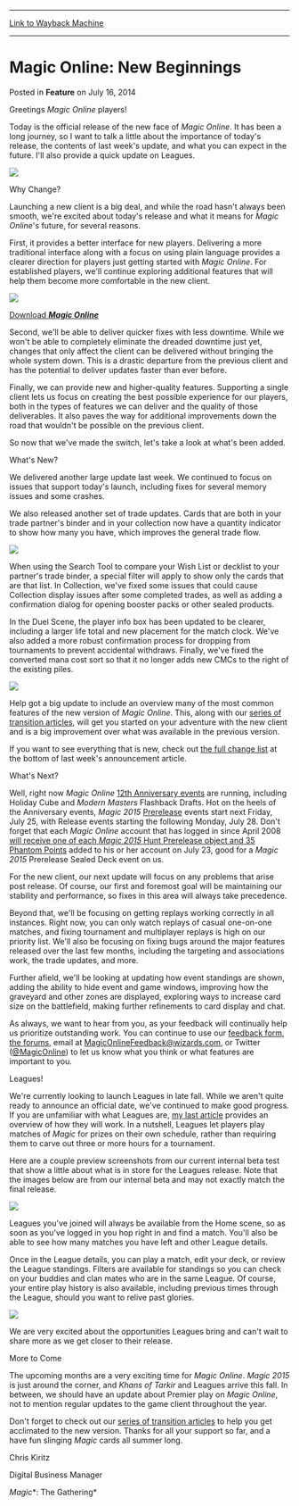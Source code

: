 
---
[Link to Wayback Machine](https://web.archive.org/web/20211202015145/https://magic.wizards.com/en/articles/archive/magic-online-new-beginnings-2014-07-16-mtgo)

[_metadata_:description]:- "The importance of the release, the contents of last week's update, and what to expect."
[_metadata_:generator]:- "Drupal 7 (http://drupal.org)"
[_metadata_:node]:- "252691"
[_metadata_:publish_date]:- "2014-07-16"
[_metadata_:source]:- "div-main-content"
[_metadata_:title]:- "Magic Online: New Beginnings"
[_metadata_:wayback_capture_timestamp]:- "2021-12-02 01:51:45"
[_metadata_:wayback_raw_url]:- "https://web.archive.org/web/20211202015145id_/https://magic.wizards.com/en/articles/archive/magic-online-new-beginnings-2014-07-16-mtgo"
[_metadata_:wayback_url]:- "https://magic.wizards.com/en/articles/archive/magic-online-new-beginnings-2014-07-16-mtgo"
---


Magic Online: New Beginnings
============================



 Posted in **Feature**
 on July 16, 2014 










Greetings *Magic Online* players!


Today is the official release of the new face of *Magic Online*. It has been a long journey, so I want to talk a little about the importance of today's release, the contents of last week's update, and what you can expect in the future. I'll also provide a quick update on Leagues.



![](https://media.wizards.com/images/magic/daily/features/feat211b_mtgo.jpg)

Why Change?


Launching a new client is a big deal, and while the road hasn't always been smooth, we're excited about today's release and what it means for *Magic Online*'s future, for several reasons.


First, it provides a better interface for new players. Delivering a more traditional interface along with a focus on using plain language provides a clearer direction for players just getting started with *Magic Online*. For established players, we'll continue exploring additional features that will help them become more comfortable in the new client.



![](https://web.archive.org/web/20141030155949im_/http://www.wizards.com/mtg/images/digital/magiconline/NEWSITE_MTGO_Logo_reduced.png)

[Download  ***Magic Online***](http://magic.wizards.com/en/content/download) 

Second, we'll be able to deliver quicker fixes with less downtime. While we won't be able to completely eliminate the dreaded downtime just yet, changes that only affect the client can be delivered without bringing the whole system down. This is a drastic departure from the previous client and has the potential to deliver updates faster than ever before.


Finally, we can provide new and higher-quality features. Supporting a single client lets us focus on creating the best possible experience for our players, both in the types of features we can deliver and the quality of those deliverables. It also paves the way for additional improvements down the road that wouldn't be possible on the previous client.


So now that we've made the switch, let's take a look at what's been added.


What's New?


We delivered another large update last week. We continued to focus on issues that support today's launch, including fixes for several memory issues and some crashes.


We also released another set of trade updates. Cards that are both in your trade partner's binder and in your collection now have a quantity indicator to show how many you have, which improves the general trade flow.



![](https://media.wizards.com/images/magic/daily/features/2014/feat20140716_collection.png)

When using the Search Tool to compare your Wish List or decklist to your partner's trade binder, a special filter will apply to show only the cards that are that list. In Collection, we've fixed some issues that could cause Collection display issues after some completed trades, as well as adding a confirmation dialog for opening booster packs or other sealed products.


In the Duel Scene, the player info box has been updated to be clearer, including a larger life total and new placement for the match clock. We've also added a more robust confirmation process for dropping from tournaments to prevent accidental withdraws. Finally, we've fixed the converted mana cost sort so that it no longer adds new CMCs to the right of the existing piles.



![](https://media.wizards.com/images/magic/daily/features/2014/feat20140716_20.png)

Help got a big update to include an overview many of the most common features of the new version of *Magic Online*. This, along with our [series of transition articles](http://magic.wizards.com/en/articles/archive/getting-to-know-your-magic-online-client), will get you started on your adventure with the new client and is a big improvement over what was available in the previous version.


If you want to see everything that is new, check out [the full change list](/articles/archive/magic-online-announcements-july-8-2014-2014-07-08) at the bottom of last week's announcement article.


What's Next?


Well, right now *Magic Online* [12th Anniversary events](/articles/archive/its-magic-onlines-12th-anniversary-2014-06-23) are running, including Holiday Cube and *Modern Masters* Flashback Drafts. Hot on the heels of the Anniversary events, *Magic 2015* [Prerelease](/articles/archive/magic-online-2015-core-set-prerelease-and-release-events-2014-06-30) events start next Friday, July 25, with Release events starting the following Monday, July 28. Don't forget that each *Magic Online* account that has logged in since April 2008  [will receive one of each *Magic 2015* Hunt Prerelease object and 35 Phantom Points](/articles/archive/magic-online-v3-date-and-new-client-update-2014-06-26) added to his or her account on July 23, good for a *Magic 2015* Prerelease Sealed Deck event on us.


For the new client, our next update will focus on any problems that arise post release. Of course, our first and foremost goal will be maintaining our stability and performance, so fixes in this area will always take precedence.


Beyond that, we'll be focusing on getting replays working correctly in all instances. Right now, you can only watch replays of casual one-on-one matches, and fixing tournament and multiplayer replays is high on our priority list. We'll also be focusing on fixing bugs around the major features released over the last few months, including the targeting and associations work, the trade updates, and more.


Further afield, we'll be looking at updating how event standings are shown, adding the ability to hide event and game windows, improving how the graveyard and other zones are displayed, exploring ways to increase card size on the battlefield, making further refinements to card display and chat.


As always, we want to hear from you, as your feedback will continually help us prioritize outstanding work. You can continue to use our [feedback form](http://www.surveygizmo.com/s3/1028055/Magic-Online-Wide-Beta-Feedback-Form), [the forums](http://community.wizards.com/go/forum/view/75846/135046/Magic_Online_General), email at [MagicOnlineFeedback@wizards.com](mailto:MagicOnlineFeedback@wizards.com), or Twitter ([@MagicOnline](https://twitter.com/@MagicOnline)) to let us know what you think or what features are important to you.


Leagues!


We're currently looking to launch Leagues in late fall. While we aren't quite ready to announce an official date, we've continued to make good progress. If you are unfamiliar with what Leagues are, [my last article](/articles/archive/wide-beta-update-lights-camera-action-2014-06-03) provides an overview of how they will work. In a nutshell, Leagues let players play matches of *Magic* for prizes on their own schedule, rather than requiring them to carve out three or more hours for a tournament.


Here are a couple preview screenshots from our current internal beta test that show a little about what is in store for the Leagues release. Note that the images below are from our internal beta and may not exactly match the final release.



![](https://media.wizards.com/images/magic/daily/features/2014/feat20140716_home.png)

Leagues you've joined will always be available from the Home scene, so as soon as you've logged in you hop right in and find a match. You'll also be able to see how many matches you have left and other League details.


Once in the League details, you can play a match, edit your deck, or review the League standings. Filters are available for standings so you can check on your buddies and clan mates who are in the same League. Of course, your entire play history is also available, including previous times through the League, should you want to relive past glories.



![](https://media.wizards.com/images/magic/daily/features/2014/feat20140716_event.png)

We are very excited about the opportunities Leagues bring and can't wait to share more as we get closer to their release.


More to Come


The upcoming months are a very exciting time for *Magic Online*. *Magic 2015* is just around the corner, and *Khans of Tarkir* and Leagues arrive this fall. In between, we should have an update about Premier play on *Magic Online*, not to mention regular updates to the game client throughout the year.


Don't forget to check out our [series of transition articles](/articles/archive/getting-to-know-your-magic-online-client) to help you get acclimated to the new version. Thanks for all your support so far, and a have fun slinging *Magic* cards all summer long.


Chris Kiritz


Digital Business Manager


*Magic**: The Gathering*







